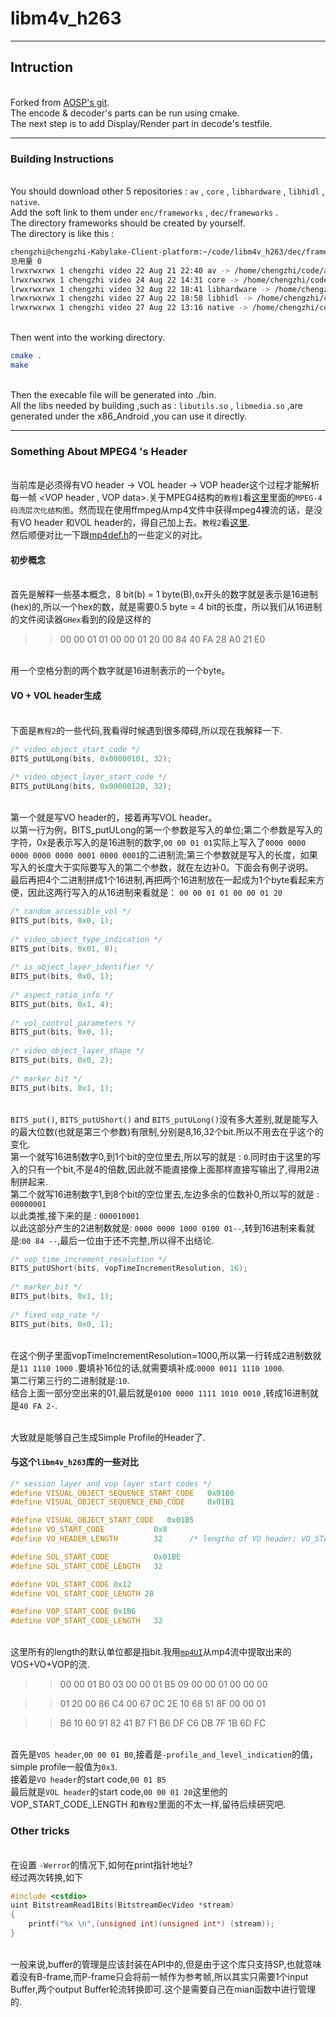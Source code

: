 # libm4v_h263
------

## Intruction
<br/>Forked from [AOSP's git](https://android.googlesource.com/platform/frameworks/av/+/master/media/libstagefright/codecs/m4v_h263).
<br/>The encode & decoder's parts can be run using cmake.
<br/>The next step is to add Display/Render part in decode's testfile.

------


### Building Instructions
<br/>You should download other 5 repositories : `av` , `core` , `libhardware` , `libhidl` , `native`.
<br/>Add the soft link to them under `enc/frameworks` , `dec/frameworks` .
<br/>The directory frameworks should be created by yourself.
<br/>The directory is like this :
```Bash
chengzhi@chengzhi-Kabylake-Client-platform:~/code/libm4v_h263/dec/frameworks$ ls -l
总用量 0
lrwxrwxrwx 1 chengzhi video 22 Aug 21 22:40 av -> /home/chengzhi/code/av
lrwxrwxrwx 1 chengzhi video 24 Aug 22 14:31 core -> /home/chengzhi/code/core
lrwxrwxrwx 1 chengzhi video 32 Aug 22 18:41 libhardware -> /home/chengzhi/code/libhardware/
lrwxrwxrwx 1 chengzhi video 27 Aug 22 18:58 libhidl -> /home/chengzhi/code/libhidl
lrwxrwxrwx 1 chengzhi video 27 Aug 22 13:16 native -> /home/chengzhi/code/native/
```
<br/>Then went into the working directory.
```Bash
cmake .
make
```
<br/>Then the execable file will be generated into  ./bin.
<br/>All the libs needed by building ,such as : `libutils.so` , `libmedia.so`  ,are generated under the x86_Android ,you can use it directly.

------
### Something About MPEG4 's Header
<br/>当前库是必须得有VO header -> VOL header -> VOP header这个过程才能解析每一帧 <VOP header , VOP data>.关于MPEG4结构的`教程1`看[这里](http://blog.sina.com.cn/s/blog_628bebe40101blly.html)里面的`MPEG-4码流层次化结构图`。然而现在使用ffmpeg从mp4文件中获得mpeg4裸流的话，是没有VO header 和VOL header的，得自己加上去。`教程2`看[这里](http://processors.wiki.ti.com/index.php/Extracting_MPEG-4_Elementary_Stream_from_MP4_Container).
<br/>然后顺便对比一下跟[mp4def.h](github.com/ChengzhiHuang/libm4v_h263/dec/src/mp4def.h)的一些定义的对比。

#### 初步概念
<br/>首先是解释一些基本概念，8 bit(b) = 1 byte(B),`0x`开头的数字就是表示是16进制(hex)的,所以一个hex的数，就是需要0.5 byte = 4 bit的长度，所以我们从16进制的文件阅读器`GHex`看到的段是这样的
>> 00 00 01 01 00 00 01 20 00 84 40 FA 28 A0 21 E0

<br/>用一个空格分割的两个数字就是16进制表示的一个byte。


#### VO + VOL header生成
<br/>下面是`教程2`的一些代码,我看得时候遇到很多障碍,所以现在我解释一下.
```c++
/* video_object_start_code */
BITS_putULong(bits, 0x00000101, 32);
 
/* video_object_layer_start_code */
BITS_putULong(bits, 0x00000120, 32);
```
<br/>第一个就是写VO header的，接着再写VOL header。
<br/>以第一行为例，BITS_putULong的第一个参数是写入的单位;第二个参数是写入的字符，0x是表示写入的是16进制的数字,`00 00 01 01`实际上写入了`0000 0000 0000 0000 0000 0001 0000 0001`的二进制流;第三个参数就是写入的长度，如果写入的长度大于实际要写入的第二个参数，就在左边补0。下面会有例子说明。
<br/>最后再把4个二进制拼成1个16进制,再把两个16进制放在一起成为1个byte看起来方便，因此这两行写入的从16进制来看就是： `00 00 01 01 00 00 01 20`

```c
/* random_accessible_vol */
BITS_put(bits, 0x0, 1);
 
/* video_object_type_indication */
BITS_put(bits, 0x01, 8);
 
/* is_object_layer_identifier */
BITS_put(bits, 0x0, 1);
 
/* aspect_ratio_info */
BITS_put(bits, 0x1, 4);
 
/* vol_control_parameters */
BITS_put(bits, 0x0, 1);
 
/* video_object_layer_shape */
BITS_put(bits, 0x0, 2);
 
/* marker_bit */
BITS_put(bits, 0x1, 1);
```

<br/>`BITS_put()`, `BITS_putUShort()` and `BITS_putULong()`没有多大差别,就是能写入的最大位数(也就是第三个参数)有限制,分别是8,16,32个bit.所以不用去在乎这个的变化.
<br/>第一个就写16进制数字0,到1个bit的空位里去,所以写的就是 : `0`.同时由于这里的写入的只有一个bit,不是4的倍数,因此就不能直接像上面那样直接写输出了,得用2进制拼起来.
<br/>第二个就写16进制数字1,到8个bit的空位里去,左边多余的位数补0,所以写的就是 : `00000001`
<br/>以此类推,接下来的是 : `000010001`
<br/>以此这部分产生的2进制数就是: `0000 0000 1000 0100 01--`,转到16进制来看就是:`00 84 --`,最后一位由于还不完整,所以得不出结论.

```c
/* vop_time_increment_resolution */
BITS_putUShort(bits, vopTimeIncrementResolution, 16);
 
/* marker_bit */
BITS_put(bits, 0x1, 1);
 
/* fixed_vop_rate */
BITS_put(bits, 0x0, 1);
```

<br/>在这个例子里面vopTimeIncrementResolution=1000,所以第一行转成2进制数就是`11 1110 1000` .要填补16位的话,就需要填补成:`0000 0011 1110 1000`.
<br/>第二行第三行的二进制就是:`10`.
<br/>结合上面一部分空出来的01,最后就是`0100 0000 1111 1010 0010` ,转成16进制就是`40 FA 2-`.

<br/>大致就是能够自己生成Simple Profile的Header了.

#### 与这个`libm4v_h263`库的一些对比
```c
/* session layer and vop layer start codes */
#define VISUAL_OBJECT_SEQUENCE_START_CODE   0x01B0
#define VISUAL_OBJECT_SEQUENCE_END_CODE     0x01B1

#define VISUAL_OBJECT_START_CODE   0x01B5
#define VO_START_CODE           0x8
#define VO_HEADER_LENGTH        32      /* lengtho of VO header: VO_START_CODE +  VO_ID */

#define SOL_START_CODE          0x01BE
#define SOL_START_CODE_LENGTH   32

#define VOL_START_CODE 0x12
#define VOL_START_CODE_LENGTH 28

#define VOP_START_CODE 0x1B6
#define VOP_START_CODE_LENGTH   32

```
<br/>这里所有的length的默认单位都是指bit.我用[`mp4UI`](https://sourceforge.net/projects/mp4ui/?source=typ_redirect)从mp4流中提取出来的VOS+VO+VOP的流.
>> 00 00 01 B0 03 00 00 01 B5 09 00 00 01 00 00 00

>> 01 20 00 86 C4 00 67 0C 2E 10 68 51 8F 00 00 01

>> B6 10 60 91 82 41 B7 F1 B6 DF C6 DB 7F 1B 6D FC

<br/>首先是`VOS header`,`00 00 01 B0`,接着是`-profile_and_level_indication`的值，simple profile一般值为`0x3`.
<br/>接着是`VO header`的start code,`00 01 B5`
<br/>最后就是`VOL header`的start code,`00 00 01 20`这里他的VOP_START_CODE_LENGTH 和`教程2`里面的不太一样,留待后续研究吧.



### Other tricks
<br/>在设置 `-Werror`的情况下,如何在print指针地址?
<br/>经过两次转换,如下
```c
#include <cstdio>
uint BitstreamRead1Bits(BitstreamDecVideo *stream)
{
    printf("%x \n",(unsigned int)(unsigned int*) (stream));
}

```
<br/>一般来说,buffer的管理是应该封装在API中的,但是由于这个库只支持SP,也就意味着没有B-frame,而P-frame只会将前一帧作为参考帧,所以其实只需要1个input Buffer,两个output Buffer轮流转换即可.这个是需要自己在mian函数中进行管理的.

